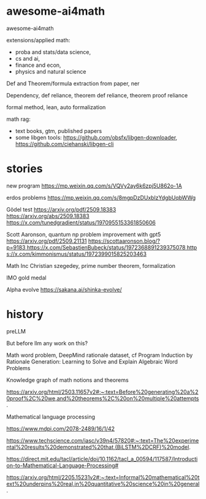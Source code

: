 # awesome-ai4math
awesome-ai4math

extensions/applied math: 
- proba and stats/data science,
- cs and ai,
- finance and econ,
- physics and natural science


Def and Theorem/formula extraction from paper, ner 

Dependency, def reliance, theorem def reliance, theorem proof reliance

formal method, lean, auto formalization 

math rag: 
- text books, gtm, published papers 
- some libgen tools: https://github.com/obsfx/libgen-downloader, https://github.com/ciehanski/libgen-cli


# stories 

new program 
https://mp.weixin.qq.com/s/VQVy2ay6k6zpj5U862o-1A

erdos problems https://mp.weixin.qq.com/s/8mgpDzDUxblzYdgbUqbWWg

Gödel test https://arxiv.org/pdf/2509.18383
https://arxiv.org/abs/2509.18383 https://x.com/tunedgradient/status/1970955153361850606

Scott Aaronson, quantum np problem improvement with gpt5 
https://arxiv.org/pdf/2509.21131
https://scottaaronson.blog/?p=9183 https://x.com/SebastienBubeck/status/1972368891239375078 https://x.com/kimmonismus/status/1972399015825203463

Math Inc Christian szegedey, prime number theorem, formalization

IMO gold medal

Alpha evolve 
https://sakana.ai/shinka-evolve/

# history 

preLLM

But before llm any work on this? 

Math word problem, DeepMind rationale dataset, cf Program Induction by Rationale Generation: Learning to Solve and Explain Algebraic Word Problems


Knowledge graph of math notions and theorems 

https://arxiv.org/html/2503.11657v2#:~:text=Before%20generating%20a%20proof%2C%20we,and%20theorems%2C%20on%20multiple%20attempts.


Mathematical language processing 

https://www.mdpi.com/2078-2489/16/1/42

https://www.techscience.com/iasc/v39n4/57820#:~:text=The%20experimental%20results%20demonstrated%20that,(BiLSTM%2DCRF)%20model.

https://direct.mit.edu/tacl/article/doi/10.1162/tacl_a_00594/117587/Introduction-to-Mathematical-Language-Processing#

https://arxiv.org/html/2205.15231v2#:~:text=Informal%20mathematical%20text%20underpins%20real,in%20quantitative%20science%20in%20general.
